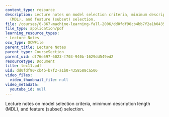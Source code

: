 ```yaml
---
content_type: resource
description: Lecture notes on model selection criteria, minimum description length
  (MDL), and feature (subset) selection.
file: /courses/6-867-machine-learning-fall-2006/dd0fdf90cb4bb7f2a1b04358588ca506_lec11.pdf
file_type: application/pdf
learning_resource_types:
- Lecture Notes
ocw_type: OCWFile
parent_title: Lecture Notes
parent_type: CourseSection
parent_uid: df76e597-6023-f703-940b-1629dd549ed2
resourcetype: Document
title: lec11.pdf
uid: dd0fdf90-cb4b-b7f2-a1b0-4358588ca506
video_files:
  video_thumbnail_file: null
video_metadata:
  youtube_id: null
---
```

Lecture notes on model selection criteria, minimum description length (MDL), and feature (subset) selection.

